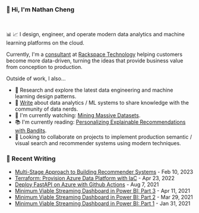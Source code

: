 ### 👋 Hi, I'm Nathan Cheng
</br>

📊 📈 I design, engineer, and operate modern data analytics and machine learning  platforms on the cloud. 

Currently, I'm a [consultant](https://www.linkedin.com/in/nathancheng-data) at [Rackspace Technology](https://www.rackspace.com) helping customers become more data-driven, turning the ideas that provide business value from conception to production.

Outside of work, I also... 
- 🔭 Research and explore the latest data engineering and machine learning design patterns.
- 📝 [Write](https://natworkeffects.com) about data analytics / ML systems to share knowledge with the community of data nerds.
- 🎦 I'm currently watching: [Mining Massive Datasets](https://www.youtube.com/playlist?list=PLLssT5z_DsK9JDLcT8T62VtzwyW9LNepV).
- 📚 I'm currently reading: [Personalizing Explainable Recommendations with Bandits](https://dl.acm.org/doi/10.1145/3240323.3240354).
- 👯 Looking to collaborate on projects to implement production semantic / visual search and recommender systems using modern techniques.


### 📝 Recent Writing
- [Multi-Stage Approach to Building Recommender Systems](https://natworkeffects.com/posts/multi-stage-approach-to-building-recommender-systems/) - Feb 10, 2023
- [Terraform: Provision Azure Data Platform with IaC](https://natworkeffects.medium.com/terraform-provision-azure-data-platform-with-iac-28cfddac0234) - Apr 23, 2022
- [Deploy FastAPI on Azure with Github Actions](https://towardsdatascience.com/deploy-fastapi-on-azure-with-github-actions-32c5ab248ce3) - Aug 7, 2021
- [Minimum Viable Streaming Dashboard in Power BI: Part 3](https://towardsdatascience.com/minimum-viable-streaming-dashboard-in-power-bi-part-3-9d0b29f4f6a2) - Apr 11, 2021
- [Minimum Viable Streaming Dashboard in Power BI: Part 2](https://towardsdatascience.com/minimum-viable-streaming-dashboard-in-power-bi-part-2-b902cd25c8) - Mar 29, 2021
- [Minimum Viable Streaming Dashboard in Power BI: Part 1](https://towardsdatascience.com/minimum-viable-streaming-dashboard-in-power-bi-part-1-56e00a82c22f) - Jan 31, 2021

